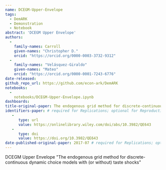 ```yaml
---
name: DCEGM-Upper-Envelope
tags:
  - DemARK
  - Demonstration
  - Notebook
abstract: 'DCEGM Upper Envelope'
authors:
  -
    family-names: Carroll
    given-names: "Christopher D."
    orcid: "https://orcid.org/0000-0003-3732-9312"
  -
    family-names: "Velásquez-Giraldo"
    given-names: "Mateo"
    orcid: "https://orcid.org/0000-0001-7243-6776"
date-released:
github_repo_url: https://github.com/econ-ark/DemARK
notebooks:
  - 
    notebooks/DCEGM-Upper-Envelope.ipynb
dashboards:
title-original-paper: The endogenous grid method for discrete-continuous dynamic choice models with (or without) taste shocks # required for Replications
identifiers-paper: # required for Replications; optional for Reproductions
   -
      type: url
      value: https://onlinelibrary.wiley.com/doi/abs/10.3982/QE643
   -
      type: doi
      value: https://doi.org/10.3982/QE643
date-published-original-paper: 2017-07 # required for Replications; optional for Reproductions
---
```


DCEGM Upper Envelope
"The endogenous grid method for discrete-continuous dynamic choice models with (or without) taste shocks"
